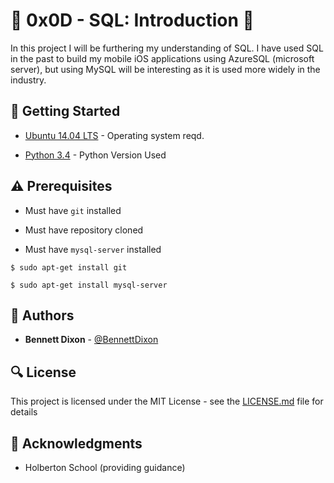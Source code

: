 # :shell: 0x0D - SQL: Introduction :shell:

In this project I will be furthering my understanding of SQL. I have used SQL in the past to build my mobile iOS applications using AzureSQL (microsoft server), but using MySQL will be interesting as it is used more widely in the industry.

## :running: Getting Started

* [Ubuntu 14.04 LTS](http://releases.ubuntu.com/14.04/) - Operating system reqd.

* [Python 3.4](https://www.python.org/download/releases/3.4.0/) - Python Version Used

## :warning: Prerequisites

* Must have `git` installed

* Must have repository cloned

* Must have `mysql-server` installed

```
$ sudo apt-get install git
```

```
$ sudo apt-get install mysql-server
```

## :blue_book: Authors
* **Bennett Dixon** - [@BennettDixon](https://github.com/BennettDixon)

## :mag: License

This project is licensed under the MIT License - see the [LICENSE.md](https://github.com/BennettDixon/holbertonschool-higher_level_programming/blob/master/LICENSE.md) file for details



## :mega: Acknowledgments

* Holberton School (providing guidance)
